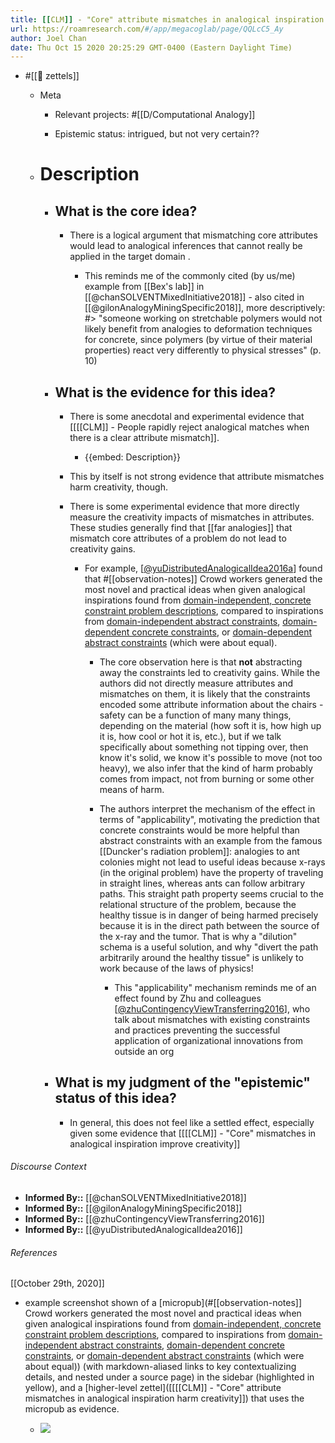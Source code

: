 ```yaml
---
title: [[CLM]] - "Core" attribute mismatches in analogical inspiration harm creativity
url: https://roamresearch.com/#/app/megacoglab/page/QQLcC5_Ay
author: Joel Chan
date: Thu Oct 15 2020 20:25:29 GMT-0400 (Eastern Daylight Time)
---
```


- #[[🌲 zettels]]

    - Meta

        - Relevant projects: #[[D/Computational Analogy]]

        - Epistemic status: intrigued, but not very certain??

    - # Description

        - ## What is the core idea?

            - There is a logical argument that mismatching core attributes would lead to analogical inferences that cannot really be applied in the target domain .

                - This reminds me of the commonly cited (by us/me) example from [[Bex's lab]] in [[@chanSOLVENTMixedInitiative2018]] - also cited in [[@gilonAnalogyMiningSpecific2018]], more descriptively: #> "someone working on stretchable polymers would not likely benefit from analogies to deformation techniques for concrete, since polymers (by virtue of their material properties) react very differently to physical stresses" (p. 10)

        - ## What is the evidence for this idea?

            - There is some anecdotal and experimental evidence that [[[[CLM]] - People rapidly reject analogical matches when there is a clear attribute mismatch]].

                - {{embed: Description}}

            - This by itself is not strong evidence that attribute mismatches harm creativity, though.

            - There is some experimental evidence that more directly measure the creativity impacts of mismatches in attributes. These studies generally find that [[far analogies]] that mismatch core attributes of a problem do not lead to creativity gains.

                - For example, [[@yuDistributedAnalogicalIdea2016a]([[@yuDistributedAnalogicalIdea2016]])] found that #[[observation-notes]] Crowd workers generated the most novel and practical ideas when given analogical inspirations found from [domain-independent, concrete constraint problem descriptions](((M8KfyPUsY))), compared to inspirations from [domain-independent abstract constraints](((TUj6U8Fv9))), [domain-dependent concrete constraints](((Aw21pCePA))), or [domain-dependent abstract constraints](((r6_rbDIRA))) (which were about equal).

                    - The core observation here is that __not__ abstracting away the constraints led to creativity gains. While the authors did not directly measure attributes and mismatches on them, it is likely that the constraints encoded some attribute information about the chairs - safety can be a function of many many things, depending on the material (how soft it is, how high up it is, how cool or hot it is, etc.), but if we talk specifically about something not tipping over, then know it's solid, we know it's possible to move (not too heavy), we also infer that the kind of harm probably comes from impact, not from burning or some other means of harm.

                    - The authors interpret the mechanism of the effect in terms of "applicability", motivating the prediction that concrete constraints would be more helpful than abstract constraints with an example from the famous [[Duncker's radiation problem]]: analogies to ant colonies might not lead to useful ideas because x-rays (in the original problem) have the property of traveling in straight lines, whereas ants can follow arbitrary paths. This straight path property seems crucial to the relational structure of the problem, because the healthy tissue is in danger of being harmed precisely because it is in the direct path between the source of the x-ray and the tumor. That is why a "dilution" schema is a useful solution, and why "divert the path arbitrarily around the healthy tissue" is unlikely to work because of the laws of physics!

                        - This "applicability" mechanism reminds me of an effect found by Zhu and colleagues [[@zhuContingencyViewTransferring2016]([[@zhuContingencyViewTransferring2016]])], who talk about mismatches with existing constraints and practices preventing the successful application of organizational innovations from outside an org

        - ## What is my judgment of the "epistemic" status of this idea?

            - In general, this does not feel like a settled effect, especially given some evidence that [[[[CLM]] - "Core" mismatches in analogical inspiration improve creativity]]

###### Discourse Context

- **Informed By::** [[@chanSOLVENTMixedInitiative2018]]
- **Informed By::** [[@gilonAnalogyMiningSpecific2018]]
- **Informed By::** [[@zhuContingencyViewTransferring2016]]
- **Informed By::** [[@yuDistributedAnalogicalIdea2016]]

###### References

[[October 29th, 2020]]

- example screenshot shown of a [micropub](#[[observation-notes]] Crowd workers generated the most novel and practical ideas when given analogical inspirations found from [domain-independent, concrete constraint problem descriptions](((M8KfyPUsY))), compared to inspirations from [domain-independent abstract constraints](((TUj6U8Fv9))), [domain-dependent concrete constraints](((Aw21pCePA))), or [domain-dependent abstract constraints](((r6_rbDIRA))) (which were about equal)) (with markdown-aliased links to key contextualizing details, and nested under a source page) in the sidebar (highlighted in yellow), and a [higher-level zettel]([[[[CLM]] - "Core" attribute mismatches in analogical inspiration harm creativity]]) that uses the micropub as evidence.

    - ![](https://firebasestorage.googleapis.com/v0/b/firescript-577a2.appspot.com/o/imgs%2Fapp%2Fmegacoglab%2FH14Ndh9NYx.png?alt=media&token=aba0f12c-78f8-4e00-a645-55c854266b55)
